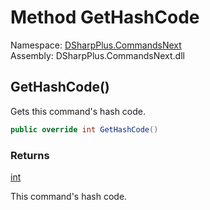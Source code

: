 # Method GetHashCode

Namespace: [DSharpPlus.CommandsNext](DSharpPlus.CommandsNext.md)  
Assembly: DSharpPlus.CommandsNext.dll

## <a id="DSharpPlus_CommandsNext_Command_GetHashCode"></a>GetHashCode\(\)

Gets this command's hash code.

```csharp
public override int GetHashCode()
```

### Returns

[int](https://learn.microsoft.com/dotnet/api/system.int32)

This command's hash code.

